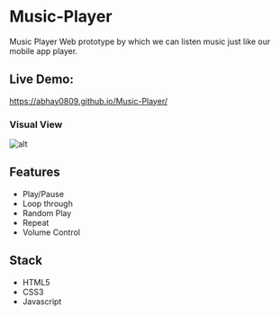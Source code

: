 # Music-Player

Music Player Web prototype by which we can listen music just like our mobile app player.

## Live Demo:
 https://abhay0809.github.io/Music-Player/

### Visual View

![alt](https://cdn.discordapp.com/attachments/584965630688624640/762622483450560532/unknown.png)

## Features 

- Play/Pause
- Loop through
- Random Play
- Repeat
- Volume Control

## Stack 

- HTML5
- CSS3
- Javascript

